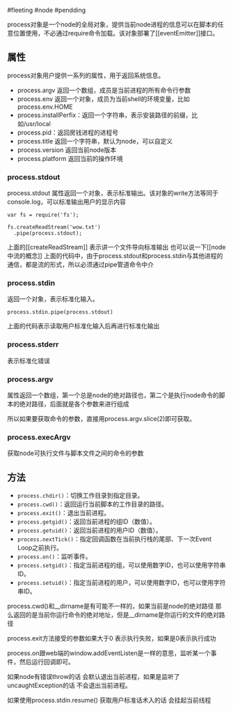 #fleeting #node #pendding 

process对象是一个node的全局对象，提供当前node进程的信息可以在脚本的任意位置使用，不必通过require命令加载。该对象部署了[[eventEmitter]]接口。

## 属性
process对象用户提供一系列的属性，用于返回系统信息。
- process.argv 返回一个数组，成员是当前进程的所有命令行参数
- process.env 返回一个对象，成员为当前shell的环境变量，比如process.env.HOME
- process.installPerfix：返回一个字符串，表示安装路径的前缀，比如/usr/local
- process.pid：返回房钱进程的进程号
- process.title 返回一个字符串，默认为node，可以自定义
- process.version 返回当前node版本
- process.platform 返回当前的操作环境
### process.stdout
process.stdout 属性返回一个对象，表示标准输出。该对象的write方法等同于console.log，可以标准输出用户的显示内容
```
var fs = require('fs');

fs.createReadStream('wow.txt')
  .pipe(process.stdout);
```
上面的[[createReadStream]] 表示讲一个文件导向标准输出 也可以说一下[[node中流的概念]]
上面的代码中，由于process.stdout和process.stdin与其他进程的通信，都是流的形式，所以必须通过pipe管道命令中介
### process.stdin
返回一个对象，表示标准化输入。 

```javascipt
process.stdin.pipe(process.stdout)
```
上面的代码表示读取用户标准化输入后再进行标准化输出

### process.stderr
表示标准化错误

### process.argv

属性返回一个数组，第一个总是node的绝对路径也，第二个是执行node命令的脚本的绝对路径，后面就是各个参数来进行组成

所以如果要获取命令的参数，直接用process.argv.slice(2)即可获取。

### process.execArgv

获取node可执行文件与脚本文件之间的命令的参数

## 方法

-   `process.chdir()`：切换工作目录到指定目录。
-   `process.cwd()`：返回运行当前脚本的工作目录的路径。
-   `process.exit()`：退出当前进程。
-   `process.getgid()`：返回当前进程的组ID（数值）。
-   `process.getuid()`：返回当前进程的用户ID（数值）。
-   `process.nextTick()`：指定回调函数在当前执行栈的尾部、下一次Event Loop之前执行。
-   `process.on()`：监听事件。
-   `process.setgid()`：指定当前进程的组，可以使用数字ID，也可以使用字符串ID。
-   `process.setuid()`：指定当前进程的用户，可以使用数字ID，也可以使用字符串ID。

process.cwd()和__dirname是有可能不一样的，如果当前是node的绝对路径 那么返回的是当前你运行命令的绝对地址，但是__dirname是你运行的文件的绝对路径

process.exit方法接受的参数如果大于0 表示执行失败，如果是0表示执行成功

process.on跟web端的window.addEventListen是一样的意思，监听某一个事件，然后运行回调即可。

如果node有错误throw的话 会默认退出当前进程，如果是监听了uncaughtException的话 不会退出当前进程。

如果使用process.stdin.resume() 获取用户标准话术入的话 会挂起当前线程